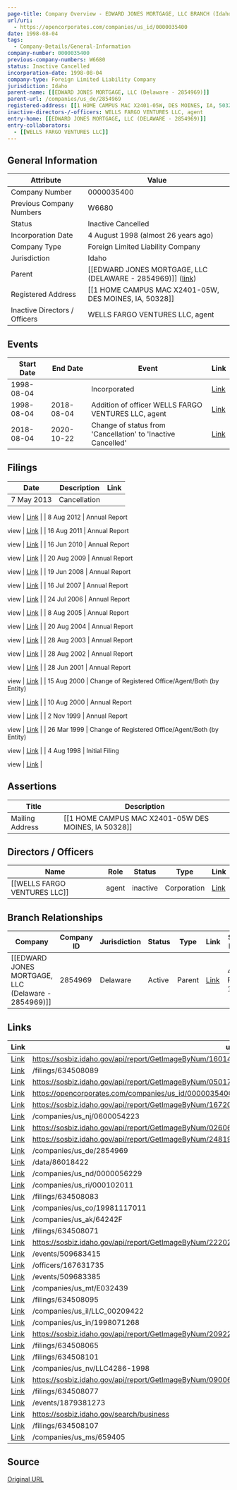 ```yaml
---
page-title: Company Overview - EDWARD JONES MORTGAGE, LLC BRANCH (Idaho - 0000035400)
url/uri:
  - https://opencorporates.com/companies/us_id/0000035400
date: 1998-08-04
tags:
  - Company-Details/General-Information
company-number: 0000035400
previous-company-numbers: W6680
status: Inactive Cancelled
incorporation-date: 1998-08-04
company-type: Foreign Limited Liability Company
jurisdiction: Idaho
parent-name: [[EDWARD JONES MORTGAGE, LLC (Delaware - 2854969)]]
parent-url: /companies/us_de/2854969
registered-address: [[1 HOME CAMPUS MAC X2401-05W, DES MOINES, IA, 50328]]
inactive-directors-/-officers: WELLS FARGO VENTURES LLC, agent
entry-home: [[EDWARD JONES MORTGAGE, LLC (DELAWARE - 2854969)]]
entry-collaborators:
  - [[WELLS FARGO VENTURES LLC]]
---
```


## General Information
| Attribute          | Value                                       |
|--------------------|---------------------------------------------|
| Company Number     | 0000035400                                  |
| Previous Company Numbers | W6680                                       |
| Status             | Inactive Cancelled                          |
| Incorporation Date | 4 August 1998 (almost 26 years ago)         |
| Company Type       | Foreign Limited Liability Company           |
| Jurisdiction       | Idaho                                       |
| Parent             | [[EDWARD JONES MORTGAGE, LLC (DELAWARE - 2854969)]] ([link](/companies/us_de/2854969)) |
| Registered Address | [[1 HOME CAMPUS MAC X2401-05W, DES MOINES, IA, 50328]] |
| Inactive Directors / Officers | WELLS FARGO VENTURES LLC, agent             |

## Events

| Start Date | End Date   | Event                                                   | Link |
|------------|------------|-------------------------------------------------------|------|
| 1998-08-04 |            | Incorporated                                            | [Link](https://opencorporates.com/events/509683415) |
| 1998-08-04 | 2018-08-04 | Addition of officer WELLS FARGO VENTURES LLC, agent     | [Link](https://opencorporates.com/events/509683385) |
| 2018-08-04 | 2020-10-22 | Change of status from 'Cancellation' to 'Inactive Cancelled' | [Link](https://opencorporates.com/events/1879381273) |

## Filings
| Date        | Description                    | Link |
|-------------|--------------------------------|-------|
| 7 May 2013  | Cancellation

view             | [Link](https://opencorporates.com/filings/634508065) |
| 8 Aug 2012  | Annual Report

view            | [Link](https://opencorporates.com/filings/634508071) |
| 16 Aug 2011 | Annual Report

view            | [Link](https://opencorporates.com/filings/634508077) |
| 16 Jun 2010 | Annual Report

view            | [Link](https://opencorporates.com/filings/634508083) |
| 20 Aug 2009 | Annual Report

view            | [Link](https://opencorporates.com/filings/634508089) |
| 19 Jun 2008 | Annual Report

view            | [Link](https://opencorporates.com/filings/634508095) |
| 16 Jul 2007 | Annual Report

view            | [Link](https://opencorporates.com/filings/634508101) |
| 24 Jul 2006 | Annual Report

view            | [Link](https://opencorporates.com/filings/634508107) |
| 8 Aug 2005  | Annual Report

view            | [Link](https://opencorporates.com/filings/634508113) |
| 20 Aug 2004 | Annual Report

view            | [Link](https://opencorporates.com/filings/634508119) |
| 28 Aug 2003 | Annual Report

view            | [Link](https://opencorporates.com/filings/634508125) |
| 28 Aug 2002 | Annual Report

view            | [Link](https://opencorporates.com/filings/634508131) |
| 28 Jun 2001 | Annual Report

view            | [Link](https://opencorporates.com/filings/634508137) |
| 15 Aug 2000 | Change of Registered Office/Agent/Both (by Entity)

view | [Link](https://opencorporates.com/filings/634508143) |
| 10 Aug 2000 | Annual Report

view            | [Link](https://opencorporates.com/filings/634508152) |
| 2 Nov 1999  | Annual Report

view            | [Link](https://opencorporates.com/filings/634508158) |
| 26 Mar 1999 | Change of Registered Office/Agent/Both (by Entity)

view | [Link](https://opencorporates.com/filings/634508164) |
| 4 Aug 1998  | Initial Filing

view           | [Link](https://opencorporates.com/filings/634508170) |

## Assertions
| Title               | Description                                             |
|---------------------|---------------------------------------------------------|
| Mailing Address     | [[1 HOME CAMPUS MAC X2401-05W DES MOINES, IA 50328]]    |

## Directors / Officers
| Name                 | Role            | Status     | Type        | Link |
|----------------------|-----------------|------------|-------------|------|
| [[WELLS FARGO VENTURES LLC]] | agent           | inactive   | Corporation | [Link](https://opencorporates.com/officers/167631735) |

## Branch Relationships
| Company                       | Company ID            | Jurisdiction         | Status   | Type       | Link                                | Start Date   | End Date     | Statement Link                      |
|--------------------------------|----------------------|----------------------|----------|------------|-------------------------------------|--------------|--------------|-------------------------------------|
| [[EDWARD JONES MORTGAGE, LLC (Delaware - 2854969)]] | 2854969              | Delaware             | Active   | Parent     | [Link](https://opencorporates.com/companies/us_de/2854969) | 4 Feb 1998   | N/A          | [Statement](https://opencorporates.com/statements/2602400) |

## Links
| Link   | url                            
|--------|--------------------------------|
| [Link](https://sosbiz.idaho.gov/api/report/GetImageByNum/160141154249236029126049038164210169222030069224) |https://sosbiz.idaho.gov/api/report/GetImageByNum/160141154249236029126049038164210169222030069224|
| [Link](/filings/634508089) |/filings/634508089            |
| [Link](https://sosbiz.idaho.gov/api/report/GetImageByNum/050173204250202174017220100094173221213162099004) |https://sosbiz.idaho.gov/api/report/GetImageByNum/050173204250202174017220100094173221213162099004|
| [Link](https://opencorporates.com/companies/us_id/0000035400/filings) |https://opencorporates.com/companies/us_id/0000035400/filings|
| [Link](https://sosbiz.idaho.gov/api/report/GetImageByNum/167205063222233200198198041191202118039164168246) |https://sosbiz.idaho.gov/api/report/GetImageByNum/167205063222233200198198041191202118039164168246|
| [Link](/companies/us_nj/0600054223) |/companies/us_nj/0600054223   |
| [Link](https://sosbiz.idaho.gov/api/report/GetImageByNum/026063228176060149067062101029179127131063255103) |https://sosbiz.idaho.gov/api/report/GetImageByNum/026063228176060149067062101029179127131063255103|
| [Link](https://sosbiz.idaho.gov/api/report/GetImageByNum/248198148241190113235217189225105023206013092161) |https://sosbiz.idaho.gov/api/report/GetImageByNum/248198148241190113235217189225105023206013092161|
| [Link](/companies/us_de/2854969) |/companies/us_de/2854969      |
| [Link](/data/86018422) |/data/86018422                |
| [Link](/companies/us_nd/0000056229) |/companies/us_nd/0000056229   |
| [Link](/companies/us_ri/000102011) |/companies/us_ri/000102011    |
| [Link](/filings/634508083) |/filings/634508083            |
| [Link](/companies/us_co/19981117011) |/companies/us_co/19981117011  |
| [Link](/companies/us_ak/64242F) |/companies/us_ak/64242F       |
| [Link](/filings/634508071) |/filings/634508071            |
| [Link](https://sosbiz.idaho.gov/api/report/GetImageByNum/222024058245057127022082251048096199051255157168) |https://sosbiz.idaho.gov/api/report/GetImageByNum/222024058245057127022082251048096199051255157168|
| [Link](/events/509683415) |/events/509683415             |
| [Link](/officers/167631735) |/officers/167631735           |
| [Link](/events/509683385) |/events/509683385             |
| [Link](/companies/us_mt/E032439) |/companies/us_mt/E032439      |
| [Link](/filings/634508095) |/filings/634508095            |
| [Link](/companies/us_il/LLC_00209422) |/companies/us_il/LLC_00209422 |
| [Link](/companies/us_in/1998071268) |/companies/us_in/1998071268   |
| [Link](https://sosbiz.idaho.gov/api/report/GetImageByNum/209225227188135171249060082199115240039032180007) |https://sosbiz.idaho.gov/api/report/GetImageByNum/209225227188135171249060082199115240039032180007|
| [Link](/filings/634508065) |/filings/634508065            |
| [Link](/filings/634508101) |/filings/634508101            |
| [Link](/companies/us_nv/LLC4286-1998) |/companies/us_nv/LLC4286-1998 |
| [Link](https://sosbiz.idaho.gov/api/report/GetImageByNum/090064083120096166116064131207026039231198139032) |https://sosbiz.idaho.gov/api/report/GetImageByNum/090064083120096166116064131207026039231198139032|
| [Link](/filings/634508077) |/filings/634508077            |
| [Link](/events/1879381273) |/events/1879381273            |
| [Link](https://sosbiz.idaho.gov/search/business) |https://sosbiz.idaho.gov/search/business|
| [Link](/filings/634508107) |/filings/634508107            |
| [Link](/companies/us_ms/659405) |/companies/us_ms/659405       |

## Source
[Original URL](https://opencorporates.com/companies/us_id/0000035400)

